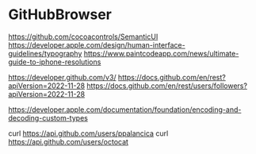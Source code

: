 # GitHubBrowser

https://github.com/cocoacontrols/SemanticUI
https://developer.apple.com/design/human-interface-guidelines/typography
https://www.paintcodeapp.com/news/ultimate-guide-to-iphone-resolutions

https://developer.github.com/v3/
https://docs.github.com/en/rest?apiVersion=2022-11-28
https://docs.github.com/en/rest/users/followers?apiVersion=2022-11-28

https://developer.apple.com/documentation/foundation/encoding-and-decoding-custom-types

curl https://api.github.com/users/ppalancica
curl https://api.github.com/users/octocat
